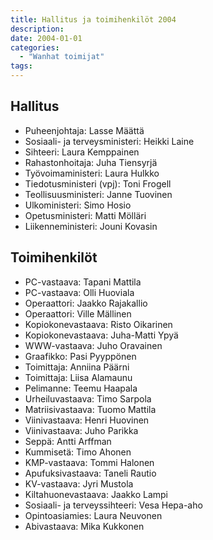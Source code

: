 ```yaml
---
title: Hallitus ja toimihenkilöt 2004
description: 
date: 2004-01-01
categories:
  - "Wanhat toimijat"
tags:
---
```



## Hallitus
- Puheenjohtaja:	Lasse Määttä
- Sosiaali- ja terveysministeri: Heikki Laine
- Sihteeri: Laura Kemppainen
- Rahastonhoitaja: Juha Tiensyrjä
- Työvoimaministeri:	Laura Hulkko
- Tiedotusministeri (vpj):	Toni Frogell
- Teollisuusministeri: Janne Tuovinen
- Ulkoministeri:	Simo Hosio
- Opetusministeri:	Matti Mölläri
- Liikenneministeri: Jouni Kovasin



## Toimihenkilöt
- PC-vastaava: Tapani Mattila
- PC-vastaava: Olli Huoviala
- Operaattori: Jaakko Rajakallio
- Operaattori: Ville Mällinen
- Kopiokonevastaava: Risto Oikarinen
- Kopiokonevastaava: Juha-Matti Ypyä
- WWW-vastaava: Juho Oravainen
- Graafikko: Pasi Pyyppönen
- Toimittaja: Anniina Päärni
- Toimittaja: Liisa Alamaunu
- Pelimanne: Teemu Haapala
- Urheiluvastaava: Timo Sarpola
- Matriisivastaava: Tuomo Mattila
- Viinivastaava: Henri Huovinen
- Viinivastaava: Juho Parikka
- Seppä: Antti Arffman
- Kummisetä: Timo Ahonen
- KMP-vastaava: Tommi Halonen
- Apufuksivastaava: Taneli Rautio
- KV-vastaava: Jyri Mustola
- Kiltahuonevastaava: Jaakko Lampi
- Sosiaali- ja terveyssihteeri: Vesa Hepa-aho
- Opintoasiamies: Laura Neuvonen
- Abivastaava: Mika Kukkonen
